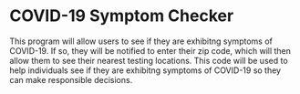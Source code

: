 # COVID-19 Symptom Checker
This program will allow users to see if they are exhibitng symptoms of COVID-19. If so, they will be notified to enter their zip code, which will then allow them to see their nearest testing locations. 
This code will be used to help individuals see if they are exhibitng symptoms of COVID-19 so they can make responsible decisions.
